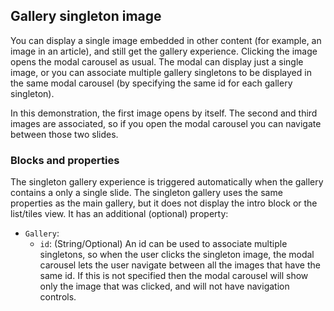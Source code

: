 ## Gallery singleton image

You can display a single image embedded in other content (for example, an image in an article), and still get
the gallery experience. Clicking the image opens the modal carousel as usual.  The modal can display just a single
image, or you can associate multiple gallery singletons to be displayed in the same modal carousel (by specifying the
same id for each gallery singleton).

In this demonstration, the first image opens by itself. The second and third images are associated, so if you open the
modal carousel you can navigate between those two slides.

### Blocks and properties
The singleton gallery experience is triggered automatically when the gallery contains a only a single slide.
The singleton gallery uses the same properties as the main gallery, but it does not display the intro block
or the list/tiles view. It has an additional (optional) property:
* `Gallery`:
    * `id`: (String/Optional) An id can be used to associate multiple singletons, so when the user clicks the singleton image,
    the modal carousel lets the user navigate between all the images that have the same id. If this is not specified
    then the modal carousel will show only the image that was clicked, and will not have navigation controls.
 
